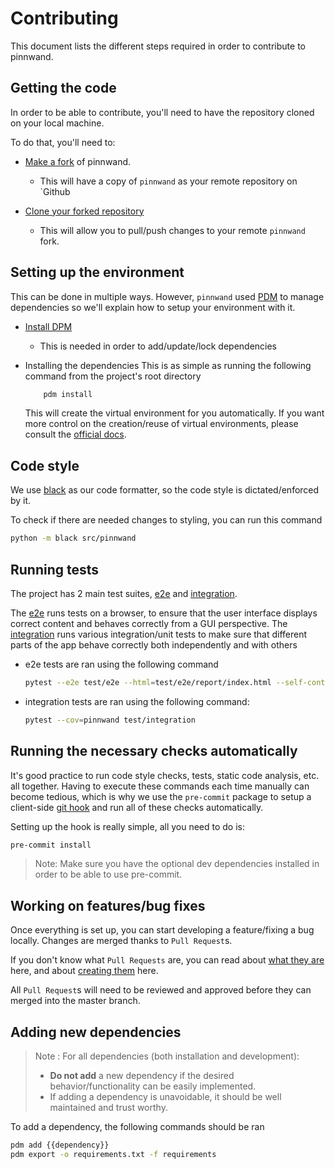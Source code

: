 # Contributing

This document lists the different steps required in order to contribute to pinnwand.

## Getting the code
In order to be able to contribute, you'll need to have the repository cloned on your local machine.

To do that, you'll need to:
* [Make a fork](https://docs.github.com/en/pull-requests/collaborating-with-pull-requests/working-with-forks/fork-a-repo) of pinnwand.
  * This will have a copy of `pinnwand` as your remote repository on `Github

* [Clone your forked repository](https://docs.github.com/en/repositories/creating-and-managing-repositories/cloning-a-repository)
  * This will allow you to pull/push changes to your remote `pinnwand` fork.

## Setting up the environment
This can be done in multiple ways. However, `pinnwand` used [PDM](https://pdm-project.org/latest/) to manage dependencies so we'll explain how to setup your environment with it.

* [Install DPM](https://pdm-project.org/latest/#installation)
  * This is needed in order to add/update/lock dependencies


* Installing the dependencies
This is as simple as running the following command from the project's root directory
    ```bash
        pdm install
    ```

    This will create the virtual environment for you automatically.
    If you want more control on the creation/reuse of virtual environments, please consult the [official docs](https://pdm-project.org/latest/usage/venv/).

## Code style
We use [black](https://black.readthedocs.io/en/stable) as our code formatter, so the code style is dictated/enforced by it.

To check if there are needed changes to styling, you can run this command
```bash
python -m black src/pinnwand
```

## Running tests
The project has 2 main test suites, [e2e](test/e2e) and [integration](test/integration).

The [e2e](test/e2e) runs tests on a browser, to ensure that the user interface displays correct content and behaves correctly from a GUI perspective.
The [integration](test/integration) runs various integration/unit tests to make sure that different parts of the app behave correctly both independently and with others

* e2e tests are ran using the following command

    ```bash
    pytest --e2e test/e2e --html=test/e2e/report/index.html --self-contained-html
    ```

* integration tests are ran using the following command:

    ```bash
    pytest --cov=pinnwand test/integration
    ```

## Running the necessary checks automatically
It's good practice to run code style checks, tests, static code analysis, etc. all together.
Having to execute these commands each time manually can become tedious, which is why we use the `pre-commit` package to setup 
a client-side [git hook](https://git-scm.com/book/en/v2/Customizing-Git-Git-Hooks) and run all of these checks automatically.

Setting up the hook is really simple, all you need to do is:
```bash
pre-commit install
```

> Note: Make sure you have the optional dev dependencies installed in order to be able to use pre-commit.

## Working on features/bug fixes

Once everything is set up, you can start developing a feature/fixing a bug locally.
Changes are merged thanks to `Pull Request`s.

If you don't know what `Pull Requests` are, you can read about [what they are](https://docs.github.com/en/pull-requests/collaborating-with-pull-requests/proposing-changes-to-your-work-with-pull-requests/about-pull-requests) here, and about 
[creating them](https://docs.github.com/en/pull-requests/collaborating-with-pull-requests/proposing-changes-to-your-work-with-pull-requests/creating-a-pull-request) here.

All `Pull Request`s will need to be reviewed and approved before they can merged into the master branch.


## Adding new dependencies

> Note : For all dependencies (both installation and development):
> * **Do not add** a new dependency if the desired behavior/functionality can be easily implemented.
> * If adding a dependency is unavoidable, it should be well maintained and trust worthy.

To add a dependency, the following commands should be ran
```bash
pdm add {{dependency}}
pdm export -o requirements.txt -f requirements
```